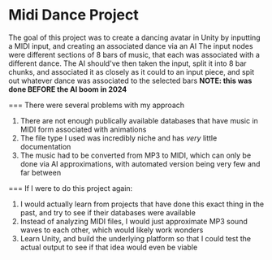 # Midi Dance Project
The goal of this project was to create a dancing avatar in Unity by inputting a MIDI input, and creating an associated dance via an AI
The input nodes were different sections of 8 bars of music, that each was associated with a different dance. 
The AI should've then taken the input, split it into 8 bar chunks, and associated it as closely as it could to an input piece, and spit out whatever
dance was associated to the selected bars
**NOTE: this was done BEFORE the AI boom in 2024**

===
There were several problems with my approach 
1. There are not enough publically available databases that have music in MIDI form associated with animations
2. The file type I used was incredibly niche and has _very_ little documentation
3. The music had to be converted from MP3 to MIDI, which can only be done via AI approximations, with automated version being very few and far between

===
If I were to do this project again:
1. I would actually learn from projects that have done this exact thing in the past, and try to see if their databases were available
2. Instead of analyzing MIDI files, I would just approximate MP3 sound waves to each other, which would likely work wonders
3. Learn Unity, and build the underlying platform so that I could test the actual output to see if that idea would even be viable
